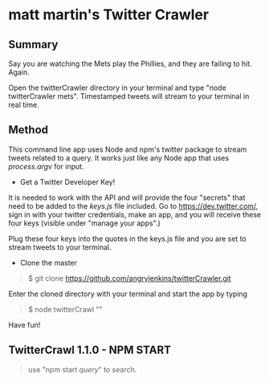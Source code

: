 # matt martin's Twitter Crawler


## Summary

Say you are watching the Mets play the Phillies, and they are failing to hit. Again.

Open the twitterCrawler directory in your terminal and type "node twitterCrawler mets". Timestamped tweets will stream to your terminal in real time.

## Method

This command line app uses Node and npm's twitter package to stream tweets related to a query. It works just like any Node app that uses *process.argv* for input. 

+ Get a Twitter Developer Key!

It is needed to work with the API and will provide the four "secrets" that need to be added to the *keys.js* file included. Go to https://dev.twitter.com/, sign in with your twitter credentials, make an app, and you will receive these four keys (visible under "manage your apps".)

Plug these four keys into the quotes in the keys.js file and you are set to stream tweets to your terminal.

+ Clone the master

> $ git clone https://github.com/angryjenkins/twitterCrawler.git

Enter the cloned directory with your terminal and start the app by typing

> $ node twitterCrawl "<query>"

Have fun!

## TwitterCrawl 1.1.0 - NPM START

>use "npm start *query*" to search.